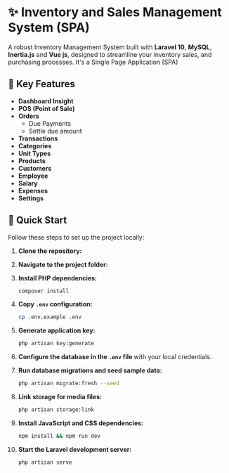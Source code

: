 # ✨ Inventory and Sales Management System (SPA)

A robust Inventory Management System built with **Laravel 10**, **MySQL**, **Inertia.js** and **Vue js**, designed to streamline your inventory sales, and purchasing processes. It's a Single Page Application (SPA)

## 🌟 Key Features

- **Dashboard Insight**
- **POS (Point of Sale)**
- **Orders**
    - Due Payments
    - Settle due amount
- **Transactions**
- **Categories**
- **Unit Types**
- **Products**
- **Customers**
- **Employee**
- **Salary**
- **Expenses**
- **Settings**

## 🚀 Quick Start

Follow these steps to set up the project locally:

1. **Clone the repository:**
2. **Navigate to the project folder:**
3. **Install PHP dependencies:**

    ```bash
    composer install
    ```

4. **Copy `.env` configuration:**

    ```bash
    cp .env.example .env
    ```

5. **Generate application key:**

    ```bash
    php artisan key:generate
    ```

6. **Configure the database in the `.env` file** with your local credentials.

7. **Run database migrations and seed sample data:**

    ```bash
    php artisan migrate:fresh --seed
    ```

8. **Link storage for media files:**

    ```bash
    php artisan storage:link
    ```

9. **Install JavaScript and CSS dependencies:**

    ```bash
    npm install && npm run dev
    ```

10. **Start the Laravel development server:**

    ```bash
    php artisan serve
    ```



